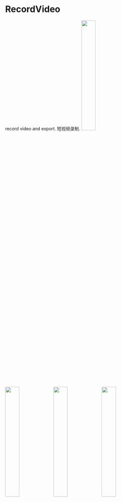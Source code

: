 # RecordVideo
record video and export. 短视频录制.
<img src="https://github.com/changsanjiang/RecordVideo/blob/master/SJRecordVideo/SJRecordVideo/sample1.png?raw=true" width="30%" />
<img src="https://github.com/changsanjiang/RecordVideo/blob/master/SJRecordVideo/SJRecordVideo/sample2.png?raw=true" width="30%" />
<img src="https://github.com/changsanjiang/RecordVideo/blob/master/SJRecordVideo/SJRecordVideo/sample3.png?raw=true" width="30%" />
<img src="https://github.com/changsanjiang/RecordVideo/blob/master/SJRecordVideo/SJRecordVideo/sample4.png?raw=true" width="30%" />
